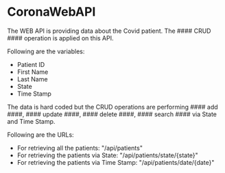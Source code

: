 # CoronaWebAPI

The WEB API is providing data about the Covid patient. The #### CRUD #### operation is applied on this API. 

Following are the variables:
* Patient ID
* First Name
* Last Name
* State
* Time Stamp

The data is hard coded but the CRUD operations are performing #### add ####, #### update ####, #### delete ####, #### search #### via State and Time Stamp.

Following are the URLs:
* For retrieving all the patients: "/api/patients"
* For retrieving the patients via State: "/api/patients/state/{state}"
* For retrieving the patients via Time Stamp: "/api/patients/date/{date}"
